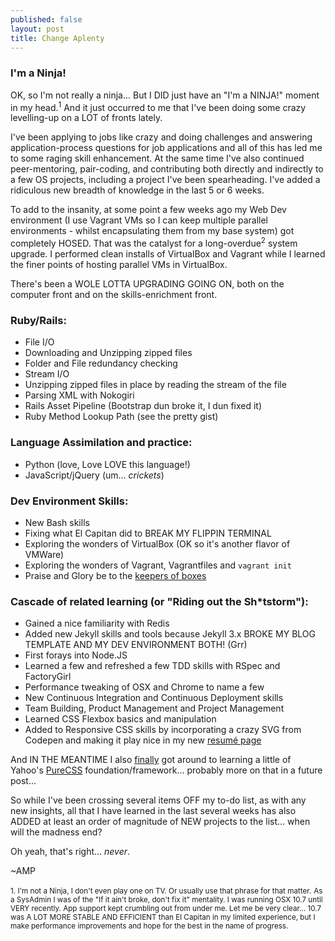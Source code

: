 ```yaml
---
published: false
layout: post
title: Change Aplenty
---
```

### I'm a Ninja!

OK, so I'm not really a ninja... But I DID just have an "I'm a NINJA!" moment in my head.<sup>1</sup>  And it just occurred to me that I've been doing some crazy levelling-up on a LOT of fronts lately.

I've been applying to jobs like crazy and doing challenges and answering application-process questions for job applications and all of this has led me to some raging skill enhancement.  At the same time I've also continued peer-mentoring, pair-coding, and contributing both directly and indirectly to a few OS projects, including a project I've been spearheading.  I've added a ridiculous new breadth of knowledge in the last 5 or 6 weeks.

To add to the insanity, at some point a few weeks ago my Web Dev environment (I use Vagrant VMs so I can keep multiple parallel environments - whilst encapsulating them from my base system) got completely HOSED.  That was the catalyst for a long-overdue<sup>2</sup> system upgrade.  I performed clean installs of VirtualBox and Vagrant while I learned the finer points of hosting parallel VMs in VirtualBox.

There's been a WOLE LOTTA UPGRADING GOING ON, both on the computer front and on the skills-enrichment front.

### Ruby/Rails:
* File I/O
* Downloading and Unzipping zipped files
* Folder and File redundancy checking
* Stream I/O
* Unzipping zipped files in place by reading the stream of the file
* Parsing XML with Nokogiri
* Rails Asset Pipeline (Bootstrap dun broke it, I dun fixed it)
* Ruby Method Lookup Path (see the pretty gist)

<script src="https://gist.github.com/amarkpark/89ff2e773c62cc4f3686138fc4824954.js"></script>

### Language Assimilation and practice:
* Python (love, Love LOVE this language!)
* JavaScript/jQuery (um... _crickets_)

### Dev Environment Skills:
* New Bash skills
* Fixing what El Capitan did to BREAK MY FLIPPIN TERMINAL
* Exploring the wonders of VirtualBox (OK so it's another flavor of VMWare)
* Exploring the wonders of Vagrant, Vagrantfiles and `vagrant init`
* Praise and Glory be to the [keepers of boxes](https://atlas.hashicorp.com/boxes/search)

### Cascade of related learning (or "Riding out the Sh*tstorm"):
* Gained a nice familiarity with Redis
* Added new Jekyll skills and tools because Jekyll 3.x BROKE MY BLOG TEMPLATE AND MY DEV ENVIRONMENT BOTH! (Grr)
* First forays into Node.JS
* Learned a few and refreshed a few TDD skills with RSpec and FactoryGirl
* Performance tweaking of OSX and Chrome to name a few
* New Continuous Integration and Continuous Deployment skills
* Team Building, Product Management and Project Management
* Learned CSS Flexbox basics and manipulation
* Added to Responsive CSS skills by incorporating a crazy SVG from Codepen and making it play nice in my new [resum&eacute; page](http://amarkpark.com/ampstack.html)

And IN THE MEANTIME I also <u>finally</u> got around to learning a little of Yahoo's [PureCSS](http://purecss.io) foundation/framework... probably more on that in a future post...

So while I've been crossing several items OFF my to-do list, as with any new insights, all that I have learned in the last several weeks has also ADDED at least an order of magnitude of NEW projects to the list... when will the madness end?

Oh yeah, that's right... _never_.

~AMP

<small>1. I'm not a Ninja, I don't even play one on TV. Or usually use that phrase for that matter.</small>
<small>As a SysAdmin I was of the "If it ain't broke, don't fix it" mentality.  I was running OSX 10.7 until VERY recently.  App support kept crumbling out from under me.  Let me be very clear... 10.7 was A LOT MORE STABLE AND EFFICIENT than El Capitan in my limited experience, but I make performance improvements and hope for the best in the name of progress.</small>

